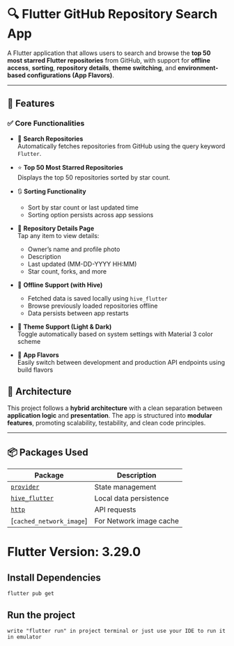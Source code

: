 # 🔍 Flutter GitHub Repository Search App

A Flutter application that allows users to search and browse the **top 50 most starred Flutter repositories** from GitHub, with support for **offline access**, **sorting**, **repository details**, **theme switching**, and **environment-based configurations (App Flavors)**.

---

## 📱 Features

### ✅ Core Functionalities

- 🔎 **Search Repositories**  
  Automatically fetches repositories from GitHub using the query keyword `Flutter`.

- ⭐ **Top 50 Most Starred Repositories**  
  Displays the top 50 repositories sorted by star count.

- 🔃 **Sorting Functionality**  
  - Sort by star count or last updated time  
  - Sorting option persists across app sessions

- 📂 **Repository Details Page**  
  Tap any item to view details:
  - Owner’s name and profile photo  
  - Description  
  - Last updated (MM-DD-YYYY HH:MM)  
  - Star count, forks, and more

- 📡 **Offline Support (with Hive)**  
  - Fetched data is saved locally using `hive_flutter`
  - Browse previously loaded repositories offline  
  - Data persists between app restarts

- 🌙 **Theme Support (Light & Dark)**  
  Toggle automatically based on system settings with Material 3 color scheme

- 🧪 **App Flavors**  
  Easily switch between development and production API endpoints using build flavors


## 🧱 Architecture

This project follows a **hybrid architecture** with a clean separation between **application logic** and **presentation**. The app is structured into **modular features**, promoting scalability, testability, and clean code principles.



---

## 📦 Packages Used

| Package | Description |
|--------|-------------|
| [`provider`](https://pub.dev/packages/provider) | State management |
| [`hive_flutter`](https://pub.dev/packages/hive_flutter) | Local data persistence |
| [`http`](https://pub.dev/packages/http) | API requests |
| [`cached_network_image`] |For Network image cache|

# Flutter Version: 3.29.0


##  Install Dependencies
    flutter pub get

##  Run the project
    write "flutter run" in project terminal or just use your IDE to run it in emulator

